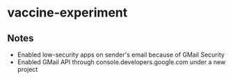 # vaccine-experiment

## Notes
- Enabled low-security apps on sender's email because of GMail Security
- Enabled GMail API through console.developers.google.com under a new project